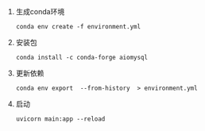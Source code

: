 1. 生成conda环境
    ```shell
    conda env create -f environment.yml
    ```

2. 安装包
    ```shell
    conda install -c conda-forge aiomysql 
    ```

3. 更新依赖
    ```shell
    conda env export  --from-history  > environment.yml 
    ```
4. 启动
    ```shell
   uvicorn main:app --reload
   ```